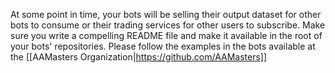 At some point in time, your bots will be selling their output dataset for other bots to consume or their trading services for other users to subscribe. Make sure you write a compelling README file and make it available in the root of your bots' repositories. Please follow the examples in the bots available at the [[AAMasters Organization|https://github.com/AAMasters]]